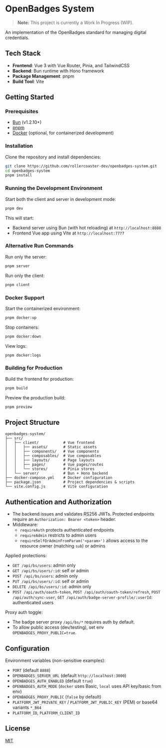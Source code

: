 # OpenBadges System

> **Note:** This project is currently a Work In Progress (WIP).

An implementation of the OpenBadges standard for managing digital credentials.

## Tech Stack

- **Frontend**: Vue 3 with Vue Router, Pinia, and TailwindCSS
- **Backend**: Bun runtime with Hono framework
- **Package Management**: pnpm
- **Build Tool**: Vite

## Getting Started

### Prerequisites

- [Bun](https://bun.sh) (v1.2.10+)
- [pnpm](https://pnpm.io/)
- [Docker](https://www.docker.com/) (optional, for containerized development)

### Installation

Clone the repository and install dependencies:

```bash
git clone https://github.com/rollercoaster-dev/openbadges-system.git
cd openbadges-system
pnpm install
```

### Running the Development Environment

Start both the client and server in development mode:

```bash
pnpm dev
```

This will start:

- Backend server using Bun (with hot reloading) at `http://localhost:8888`
- Frontend Vue app using Vite at `http://localhost:7777`

### Alternative Run Commands

Run only the server:

```bash
pnpm server
```

Run only the client:

```bash
pnpm client
```

### Docker Support

Start the containerized environment:

```bash
pnpm docker:up
```

Stop containers:

```bash
pnpm docker:down
```

View logs:

```bash
pnpm docker:logs
```

### Building for Production

Build the frontend for production:

```bash
pnpm build
```

Preview the production build:

```bash
pnpm preview
```

## Project Structure

```
openbadges-system/
├── src/
│   ├── client/           # Vue frontend
│   │   ├── assets/       # Static assets
│   │   ├── components/   # Vue components
│   │   ├── composables/  # Vue composables
│   │   ├── layouts/      # Page layouts
│   │   ├── pages/        # Vue pages/routes
│   │   └── stores/       # Pinia stores
│   └── server/           # Bun + Hono backend
├── docker-compose.yml    # Docker configuration
├── package.json          # Project dependencies & scripts
└── vite.config.js        # Vite configuration
```

## Authentication and Authorization

- The backend issues and validates RS256 JWTs. Protected endpoints require an `Authorization: Bearer <token>` header.
- Middleware:
  - `requireAuth` protects authenticated endpoints
  - `requireAdmin` restricts to admin users
  - `requireSelfOrAdminFromParam('<param>')` allows access to the resource owner (matching `sub`) or admins

Applied protections:

- `GET /api/bs/users`: admin only
- `GET /api/bs/users/:id`: self or admin
- `POST /api/bs/users`: admin only
- `PUT /api/bs/users/:id`: self or admin
- `DELETE /api/bs/users/:id`: admin only
- `POST /api/auth/oauth-token`, `POST /api/auth/oauth-token/refresh`, `POST /api/auth/sync-user`, `GET /api/auth/badge-server-profile/:userId`: authenticated users

Proxy auth toggle:

- The badge server proxy `/api/bs/*` requires auth by default.
- To allow public access (dev/testing), set env `OPENBADGES_PROXY_PUBLIC=true`.

## Configuration

Environment variables (non-sensitive examples):

- `PORT` (default `8888`)
- `OPENBADGES_SERVER_URL` (default `http://localhost:3000`)
- `OPENBADGES_AUTH_ENABLED` (default `true`)
- `OPENBADGES_AUTH_MODE` (`docker` uses Basic, `local` uses API key/basic from env)
- `OPENBADGES_PROXY_PUBLIC` (`false` by default)
- `PLATFORM_JWT_PRIVATE_KEY` / `PLATFORM_JWT_PUBLIC_KEY` (PEM) or base64 variants `*_B64`
- `PLATFORM_ID`, `PLATFORM_CLIENT_ID`

## License

[MIT](LICENSE)
